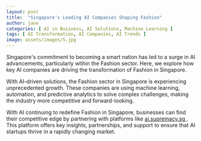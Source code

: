 ```yaml
---
layout: post
title:  "Singapore's Leading AI Companies Shaping Fashion"
author: jane
categories: [ AI in Business, AI Solutions, Machine Learning ]
tags: [ AI Transformation, AI Companies, AI Trends ]
image: assets/images/5.jpg
---
```


Singapore's commitment to becoming a smart nation has led to a surge in AI advancements, particularly within the Fashion sector. Here, we explore how key AI companies are driving the transformation of Fashion in Singapore.

With AI-driven solutions, the Fashion sector in Singapore is experiencing unprecedented growth. These companies are using machine learning, automation, and predictive analytics to solve complex challenges, making the industry more competitive and forward-looking.

With AI continuing to redefine Fashion in Singapore, businesses can find their competitive edge by partnering with platforms like <a href="https://ai.supremacy.sg" target="_blank"> ai.supremacy.sg </a>. This platform offers key insights, partnerships, and support to ensure that AI startups thrive in a rapidly changing market.
